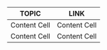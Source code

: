 TOPIC  | LINK
------------- | -------------
Content Cell  | Content Cell
Content Cell  | Content Cell
